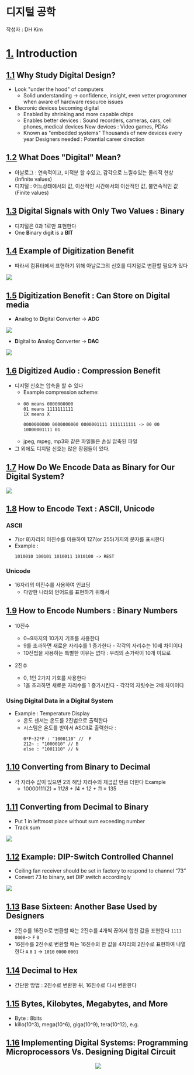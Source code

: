 # 디지털 공학

작성자 : DH Kim


# <a href="#-목차-">1.</a> Introduction

## <a href="#-목차-">1.1</a> Why Study Digital Design?

- Look "under the hood" of computers
  - Solid understanding -> confidence, insight, even vetter programmer when aware of hardware resource issues
- Elecronic devices becoming digital
  - Enabled by shrinking and more capable chips
  - Enables
  better devices : Sound recorders, cameras, cars, cell phones, medical devices
  New devices : Video games, PDAs
  - Known as "embedded systems"
  Thousands of new devices every year
  Designers needed : Potential career direction



## <a href="#-목차-">1.2</a> What Does "Digital" Mean?
- 아날로그 : 연속적이고, 미적분 할 수있고, 감각으로 느낄수있는 물리적 현상(Infinite values)
- 디지털 : 어느상태에서의 값, 이산적인 시간에서의 이산적인 값, 불연속적인 값(Finite values)



## <a href="#-목차-">1.3</a> Digital Signals with Only Two Values : Binary
- 디지털은 0과 1로만 표현한다
- One <strong>B</strong>inary dig<strong>it</strong> is a <strong>BIT</strong>



## <a href="#-목차-">1.4</a> Example of Digitization Benefit
- 따라서 컴퓨터에서 표현하기 위해 아날로그의 신호를 디지털로 변환할 필요가 있다



<img src="img/Example_of_digitization.png" />



## <a href="#-목차-">1.5</a> Digitization Benefit : Can Store on Digital media

- <strong>A</strong>nalog to <strong>D</strong>igital <strong>C</strong>onverter -> <strong>ADC</strong>
<img src="img/adc.png" />

- <strong>D</strong>igital to <strong>A</strong>nalog <strong>C</strong>onverter -> <strong>DAC</strong>
<img src="img/dac.png" />



## <a href="#-목차-">1.6</a> Digitized Audio : Compression Benefit

- 디지털 신호는 압축을 할 수 있다
  - Example compression scheme:
  - ```
    00 means 0000000000
    01 means 1111111111
    1X means X

    0000000000 0000000000 0000001111 1111111111 -> 00 00 10000001111 01
    ```
  - jpeg, mpeg, mp3와 같은 파일들은 손실 압축된 파일
- 그 외에도 디지털 신호는 많은 장점들이 있다.


## <a href="#-목차-">1.7</a> How Do We Encode Data as Binary for Our Digital System?

<img src="img/encode.png" />



## <a href="#-목차-">1.8</a> How to Encode Text : ASCII, Unicode

### ASCII
- 7(or 8)자리의 이진수를 이용하여 127(or 255)가지의 문자를 표시한다
- Example :
  ```
  1010010 100101 1010011 1010100 -> REST
  ```
### Unicode
- 16자리의 이진수를 사용하여 인코딩
  - 다양한 나라의 언어드를 표현하기 위해서



## <a href="#-목차-">1.9</a> How to Encode Numbers : Binary Numbers

- 10진수
  - 0~9까지의 10가지 기호를 사용한다
  - 9를 초과하면 새로운 자리수를 1 증가한다 - 각각의 자리수는 10배 차이이다
  - 10진법을 사용하는 특별한 이유는 없다 : 우리의 손가락이 10개 이므로

- 2진수
  - 0, 1인 2가지 기호를 사용한다
  - 1을 초과하면 새로운 자리수를 1 증가시킨다 - 각각의 자릿수는 2배 차이이다

### Using Digital Data in a Digital System

- Example : Temperature Display
  - 온도 센서는 온도를 2진법으로 출력한다
  - 시스템은 온도를 받아서 ASCII로 출력한다 :
    ```
    0ºF~32ºF : "1000110" //  F
    212~ : "1000010" // B
    else : "1001110" // N
    ```

## <a href="#-목차-">1.10</a> Converting from Binary to Decimal
- 각 자리수 값이 있으면 2의 해당 자라수의 제곱값 만큼 더한다
Example
  - 10000111(2) = 1*128 + 1*4 + 1*2 + 1*1 = 135

## <a href="#-목차-">1.11</a> Converting from Decimal to Binary
- Put 1 in leftmost place without sum exceeding number
- Track sum
<img src="img/b2d.png" />

## <a href="#-목차-">1.12</a> Example: DIP-Switch Controlled Channel

- Ceiling fan receiver should be set in factory to respond to channel “73”
- Convert 73 to binary, set DIP switch accordingly
<img src="img/DIP-SW.png" />

## <a href="#-목차-">1.13</a> Base Sixteen: Another Base Used by Designers

- 2진수를 16진수로 변환할 때는 2진수를 4개씩 끊어서 합친 값을 표현한다
`1111` `0000`-> `F` `0`
- 16진수를 2진수로 변환할 때는 16진수의 한 값을 4자리의 2진수로 표현하여 나열한다
`A` `0` `1` -> `1010` `0000` `0001`

## <a href="#-목차-">1.14</a> Decimal to Hex

- 간단한 방법 : 2진수로 변환한 뒤, 16진수로 다시 변환한다

## <a href="#-목차-">1.15</a> Bytes, Kilobytes, Megabytes, and More

- Byte : 8bits
- killo(10^3), mega(10^6), giga(10^9), tera(10^12), e.g.

## <a href="#-목차-">1.16</a> Implementing Digital Systems: Programming Microprocessors Vs. Designing Digital Circuit

<div align=center><img src="img/imp_dig.png" /></div>
